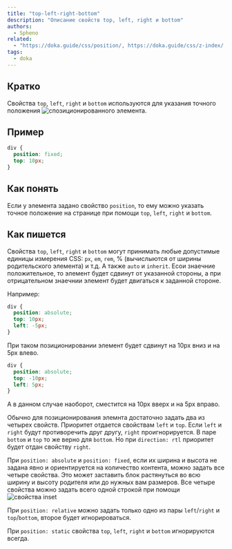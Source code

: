 ```yaml
---
title: "top-left-right-bottom"
description: "Описание свойств top, left, right и bottom"
authors:
  - Spheno
related:
  - "https://doka.guide/css/position/, https://doka.guide/css/z-index/, https://doka.guide/css/position-sticky/"
tags:
  - doka
---
```


<!--
1. В description есть описание для соцсетей и поисковиков, не больше 200 символов
2. В authors есть ники авторов основного текста
3. В contributors перечислены ники всех соавторов и тех, кто работал над текстом (дописали «На практике»? Переписали блок? Вам сюда)
4. В keywords записаны ключевые слова для SEO: пишем сюда слова или фразы, которых нет в тексте статьи, но по ним могут искать этот материал
5. Удалены все пустые теги в шапке
6. Подпапка автора есть в папке _people/_
7. Демки лежат в подпапке _demos/_
8. В related добавлено три ссылки на материалы Доки, которые будут предлагаться в конце. Не добавляем следующий или предыдущий материал в разделе
-->

## Кратко

Свойства `top`, `left`, `right` и `bottom` используются для указания точного положения ![спозиционированного элемента](https://doka.guide/css/position/).

## Пример

```css
div {
  position: fixed;
  top: 10px;
}
```

## Как понять

Если у элемента задано свойство `position`, то ему можно указать точное положение на странице при помощи `top`, `left`, `right` и `bottom`.

## Как пишется

Свойства `top`, `left`, `right` и `bottom` могут принимать любые допустимые единицы измерения CSS: `px`, `em`, `rem`, % (вычислыются от ширины родительского элемента) и т.д. А также `auto` и `inherit`.
Есои знаечние положительное, то элемент будет сдвинут от указанной стороны, а при отрицательном знаечнии элемент будет двигаться к заданной стороне.

Например:

```css
div {
  position: absolute;
  top: 10px;
  left: -5px;
}
```

При таком позиционировании элемент будет сдвинут на 10px вниз и на 5px влево.

```css
div {
  position: absolute;
  top: -10px;
  left: 5px;
}
```

А в данном случае наоборот, сместится на 10px вверх и на 5px вправо.

Обычно для позиционирования элемнта достаточно задать два из четырех свойств. Приоритет отдается свойствам `left` и `top`.
Если `left` и `right` будут противоречить друг другу, `right` проигнорируется.  В паре `bottom` и `top` то же верно для `bottom`. Но при `direction: rtl` приоритет будет отдан свойству `right`.

При `position: absolute` и `position: fixed`, если их ширина и высота не задана явно и ориентируется на количество контента, можно задать все четыре свойства. Это может заставить блок растянуться во всю ширину и высоту родителя или до нужных вам размеров. Все четыре свойства можно задать всего одной строкой при помощи ![свойства `inset`](https://doka.guide/css/inset/)

При `position: relative` можно задать только одно из пары `left`/`right` и `top`/`bottom`, второе будет игнорироваться.

При `position: static` свойства `top`, `left`, `right` и `bottom` игнорируются всегда.

